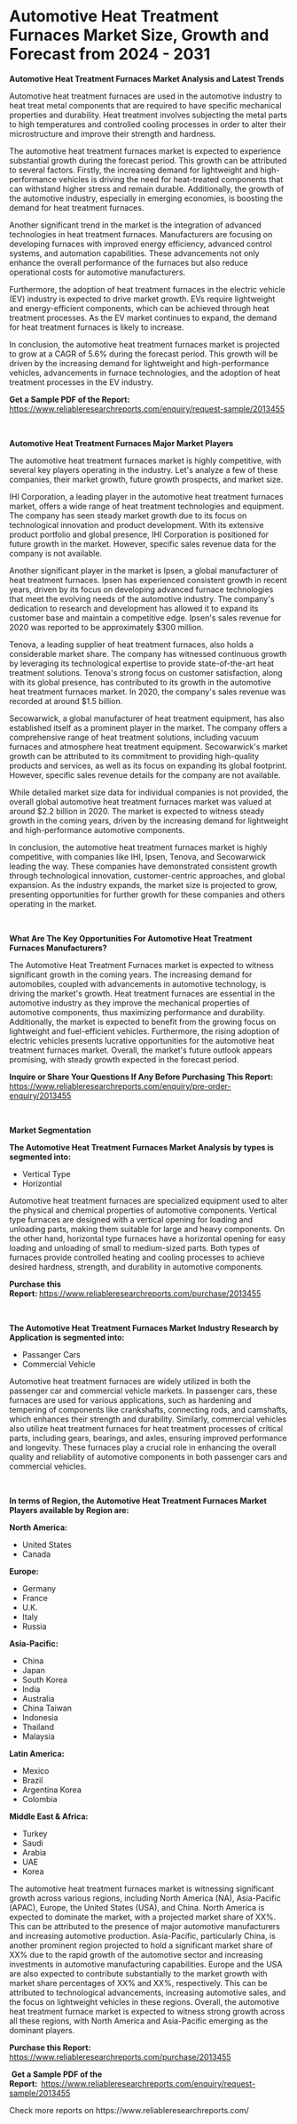 <p><h1>Automotive Heat Treatment Furnaces Market Size, Growth and Forecast from 2024 - 2031</h1></p><p><strong>Automotive Heat Treatment Furnaces Market Analysis and Latest Trends</strong></p>
<p><p>Automotive heat treatment furnaces are used in the automotive industry to heat treat metal components that are required to have specific mechanical properties and durability. Heat treatment involves subjecting the metal parts to high temperatures and controlled cooling processes in order to alter their microstructure and improve their strength and hardness.</p><p>The automotive heat treatment furnaces market is expected to experience substantial growth during the forecast period. This growth can be attributed to several factors. Firstly, the increasing demand for lightweight and high-performance vehicles is driving the need for heat-treated components that can withstand higher stress and remain durable. Additionally, the growth of the automotive industry, especially in emerging economies, is boosting the demand for heat treatment furnaces.</p><p>Another significant trend in the market is the integration of advanced technologies in heat treatment furnaces. Manufacturers are focusing on developing furnaces with improved energy efficiency, advanced control systems, and automation capabilities. These advancements not only enhance the overall performance of the furnaces but also reduce operational costs for automotive manufacturers.</p><p>Furthermore, the adoption of heat treatment furnaces in the electric vehicle (EV) industry is expected to drive market growth. EVs require lightweight and energy-efficient components, which can be achieved through heat treatment processes. As the EV market continues to expand, the demand for heat treatment furnaces is likely to increase.</p><p>In conclusion, the automotive heat treatment furnaces market is projected to grow at a CAGR of 5.6% during the forecast period. This growth will be driven by the increasing demand for lightweight and high-performance vehicles, advancements in furnace technologies, and the adoption of heat treatment processes in the EV industry.</p></p>
<p><strong>Get a Sample PDF of the Report:&nbsp;</strong> <a href="https://www.reliableresearchreports.com/enquiry/request-sample/2013455">https://www.reliableresearchreports.com/enquiry/request-sample/2013455</a></p>
<p>&nbsp;</p>
<p><strong>Automotive Heat Treatment Furnaces Major Market Players</strong></p>
<p><p>The automotive heat treatment furnaces market is highly competitive, with several key players operating in the industry. Let's analyze a few of these companies, their market growth, future growth prospects, and market size.</p><p>IHI Corporation, a leading player in the automotive heat treatment furnaces market, offers a wide range of heat treatment technologies and equipment. The company has seen steady market growth due to its focus on technological innovation and product development. With its extensive product portfolio and global presence, IHI Corporation is positioned for future growth in the market. However, specific sales revenue data for the company is not available.</p><p>Another significant player in the market is Ipsen, a global manufacturer of heat treatment furnaces. Ipsen has experienced consistent growth in recent years, driven by its focus on developing advanced furnace technologies that meet the evolving needs of the automotive industry. The company's dedication to research and development has allowed it to expand its customer base and maintain a competitive edge. Ipsen's sales revenue for 2020 was reported to be approximately $300 million.</p><p>Tenova, a leading supplier of heat treatment furnaces, also holds a considerable market share. The company has witnessed continuous growth by leveraging its technological expertise to provide state-of-the-art heat treatment solutions. Tenova's strong focus on customer satisfaction, along with its global presence, has contributed to its growth in the automotive heat treatment furnaces market. In 2020, the company's sales revenue was recorded at around $1.5 billion.</p><p>Secowarwick, a global manufacturer of heat treatment equipment, has also established itself as a prominent player in the market. The company offers a comprehensive range of heat treatment solutions, including vacuum furnaces and atmosphere heat treatment equipment. Secowarwick's market growth can be attributed to its commitment to providing high-quality products and services, as well as its focus on expanding its global footprint. However, specific sales revenue details for the company are not available.</p><p>While detailed market size data for individual companies is not provided, the overall global automotive heat treatment furnaces market was valued at around $2.2 billion in 2020. The market is expected to witness steady growth in the coming years, driven by the increasing demand for lightweight and high-performance automotive components.</p><p>In conclusion, the automotive heat treatment furnaces market is highly competitive, with companies like IHI, Ipsen, Tenova, and Secowarwick leading the way. These companies have demonstrated consistent growth through technological innovation, customer-centric approaches, and global expansion. As the industry expands, the market size is projected to grow, presenting opportunities for further growth for these companies and others operating in the market.</p></p>
<p>&nbsp;</p>
<p><strong>What Are The Key Opportunities For Automotive Heat Treatment Furnaces Manufacturers?</strong></p>
<p><p>The Automotive Heat Treatment Furnaces market is expected to witness significant growth in the coming years. The increasing demand for automobiles, coupled with advancements in automotive technology, is driving the market's growth. Heat treatment furnaces are essential in the automotive industry as they improve the mechanical properties of automotive components, thus maximizing performance and durability. Additionally, the market is expected to benefit from the growing focus on lightweight and fuel-efficient vehicles. Furthermore, the rising adoption of electric vehicles presents lucrative opportunities for the automotive heat treatment furnaces market. Overall, the market's future outlook appears promising, with steady growth expected in the forecast period.</p></p>
<p><strong>Inquire or Share Your Questions If Any Before Purchasing This Report:</strong> <a href="https://www.reliableresearchreports.com/enquiry/pre-order-enquiry/2013455">https://www.reliableresearchreports.com/enquiry/pre-order-enquiry/2013455</a></p>
<p>&nbsp;</p>
<p><strong>Market Segmentation</strong></p>
<p><strong>The Automotive Heat Treatment Furnaces Market Analysis by types is segmented into:</strong></p>
<p><ul><li>Vertical Type</li><li>Horizontial</li></ul></p>
<p><p>Automotive heat treatment furnaces are specialized equipment used to alter the physical and chemical properties of automotive components. Vertical type furnaces are designed with a vertical opening for loading and unloading parts, making them suitable for large and heavy components. On the other hand, horizontal type furnaces have a horizontal opening for easy loading and unloading of small to medium-sized parts. Both types of furnaces provide controlled heating and cooling processes to achieve desired hardness, strength, and durability in automotive components.</p></p>
<p><strong>Purchase this Report:&nbsp;</strong><a href="https://www.reliableresearchreports.com/purchase/2013455">https://www.reliableresearchreports.com/purchase/2013455</a></p>
<p>&nbsp;</p>
<p><strong>The Automotive Heat Treatment Furnaces Market Industry Research by Application is segmented into:</strong></p>
<p><ul><li>Passanger Cars</li><li>Commercial Vehicle</li></ul></p>
<p><p>Automotive heat treatment furnaces are widely utilized in both the passenger car and commercial vehicle markets. In passenger cars, these furnaces are used for various applications, such as hardening and tempering of components like crankshafts, connecting rods, and camshafts, which enhances their strength and durability. Similarly, commercial vehicles also utilize heat treatment furnaces for heat treatment processes of critical parts, including gears, bearings, and axles, ensuring improved performance and longevity. These furnaces play a crucial role in enhancing the overall quality and reliability of automotive components in both passenger cars and commercial vehicles.</p></p>
<p>&nbsp;</p>
<p><strong>In terms of Region, the Automotive Heat Treatment Furnaces Market Players available by Region are:</strong></p>
<p>
    <p> <strong> North America: </strong>
        <ul>
            <li>United States</li>
            <li>Canada</li>
        </ul>
        </p> 
    <p> <strong> Europe: </strong>
        <ul>
            <li>Germany</li>
            <li>France</li>
            <li>U.K.</li>
            <li>Italy</li>
            <li>Russia</li>
        </ul>
        </p> 
    <p> <strong> Asia-Pacific: </strong>
        <ul>
            <li>China</li>
            <li>Japan</li>
            <li>South Korea</li>
            <li>India</li>
            <li>Australia</li>
            <li>China Taiwan</li>
            <li>Indonesia</li>
            <li>Thailand</li>
            <li>Malaysia</li>
        </ul>
        </p> 
    <p> <strong> Latin America: </strong>
        <ul>
            <li>Mexico</li>
            <li>Brazil</li>
            <li>Argentina Korea</li>
            <li>Colombia</li>
        </ul>
        </p> 
    <p> <strong> Middle East & Africa: </strong>
        <ul>
            <li>Turkey</li>
            <li>Saudi</li>
            <li>Arabia</li>
            <li>UAE</li>
            <li>Korea</li>
        </ul>
    </p>
    </p>
<p><p>The automotive heat treatment furnaces market is witnessing significant growth across various regions, including North America (NA), Asia-Pacific (APAC), Europe, the United States (USA), and China. North America is expected to dominate the market, with a projected market share of XX%. This can be attributed to the presence of major automotive manufacturers and increasing automotive production. Asia-Pacific, particularly China, is another prominent region projected to hold a significant market share of XX% due to the rapid growth of the automotive sector and increasing investments in automotive manufacturing capabilities. Europe and the USA are also expected to contribute substantially to the market growth with market share percentages of XX% and XX%, respectively. This can be attributed to technological advancements, increasing automotive sales, and the focus on lightweight vehicles in these regions. Overall, the automotive heat treatment furnace market is expected to witness strong growth across all these regions, with North America and Asia-Pacific emerging as the dominant players.</p></p>
<p><strong>Purchase this Report: </strong><a href="https://www.reliableresearchreports.com/purchase/2013455">https://www.reliableresearchreports.com/purchase/2013455</a></p>
<p>&nbsp;<strong>Get a Sample PDF of the Report:&nbsp;&nbsp;</strong><a href="https://www.reliableresearchreports.com/enquiry/request-sample/2013455">https://www.reliableresearchreports.com/enquiry/request-sample/2013455</a></p>
<p><strong></strong></p>
<p>Check more reports on https://www.reliableresearchreports.com/</p>